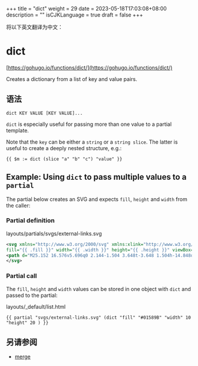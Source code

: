 +++
title = "dict"
weight = 29
date = 2023-05-18T17:03:08+08:00
description = ""
isCJKLanguage = true
draft = false
+++

将以下英文翻译为中文：
# dict

[https://gohugo.io/functions/dict/](https://gohugo.io/functions/dict/)

Creates a dictionary from a list of key and value pairs.

## 语法

```
dict KEY VALUE [KEY VALUE]...
```

`dict` is especially useful for passing more than one value to a partial template.

Note that the `key` can be either a `string` or a `string slice`. The latter is useful to create a deeply nested structure, e.g.:

```go-text-template
{{ $m := dict (slice "a" "b" "c") "value" }}
```

## Example: Using `dict` to pass multiple values to a `partial` 

The partial below creates an SVG and expects `fill`, `height` and `width` from the caller:

### Partial definition 

layouts/partials/svgs/external-links.svg



```svg
<svg xmlns="http://www.w3.org/2000/svg" xmlns:xlink="http://www.w3.org/1999/xlink"
fill="{{ .fill }}" width="{{ .width }}" height="{{ .height }}" viewBox="0 0 32 32" aria-label="External Link">
<path d="M25.152 16.576v5.696q0 2.144-1.504 3.648t-3.648 1.504h-14.848q-2.144 0-3.648-1.504t-1.504-3.648v-14.848q0-2.112 1.504-3.616t3.648-1.536h12.576q0.224 0 0.384 0.16t0.16 0.416v1.152q0 0.256-0.16 0.416t-0.384 0.16h-12.576q-1.184 0-2.016 0.832t-0.864 2.016v14.848q0 1.184 0.864 2.016t2.016 0.864h14.848q1.184 0 2.016-0.864t0.832-2.016v-5.696q0-0.256 0.16-0.416t0.416-0.16h1.152q0.256 0 0.416 0.16t0.16 0.416zM32 1.152v9.12q0 0.48-0.352 0.8t-0.8 0.352-0.8-0.352l-3.136-3.136-11.648 11.648q-0.16 0.192-0.416 0.192t-0.384-0.192l-2.048-2.048q-0.192-0.16-0.192-0.384t0.192-0.416l11.648-11.648-3.136-3.136q-0.352-0.352-0.352-0.8t0.352-0.8 0.8-0.352h9.12q0.48 0 0.8 0.352t0.352 0.8z"></path>
</svg>
```

### Partial call 

The `fill`, `height` and `width` values can be stored in one object with `dict` and passed to the partial:

layouts/_default/list.html



```go-html-template
{{ partial "svgs/external-links.svg" (dict "fill" "#01589B" "width" 10 "height" 20 ) }}
```

## 另请参阅

- [merge](https://gohugo.io/functions/merge/)
